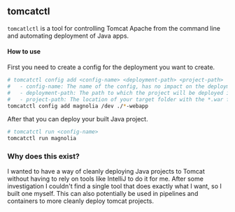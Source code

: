 ## tomcatctl

`tomcatlctl` is a tool for controlling Tomcat Apache from the command line and automating deployment of Java apps.

#### How to use

First you need to create a config for the deployment you want to create.

```sh
# tomcatctl config add <config-name> <deployment-path> <project-path>
#   - config-name: The name of the config, has no impact on the deployment
#   - deployment-path: The path to which the project will be deployed in Tomcat
#   - project-path: The location of your target folder with the *.war file inside. Supports glob paths.
tomcatctl config add magnolia /dev ./*-webapp
```

After that you can deploy your built Java project.

```sh
# tomcatctl run <config-name>
tomcatctl run magnolia
```

### Why does this exist?

I wanted to have a way of cleanly deploying Java projects to Tomcat without having to rely on tools like IntelliJ to do it for me.
After some investigation I couldn't find a single tool that does exactly what I want, so I built one myself.
This can also potentially be used in pipelines and containers to more cleanly deploy tomcat projects.

